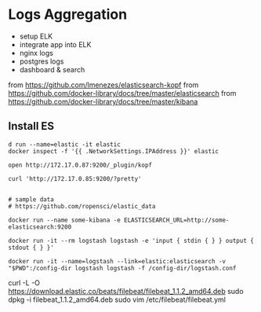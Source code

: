 # Logs Aggregation


* setup ELK 
* integrate app into ELK
* nginx logs
* postgres logs
* dashboard & search


from https://github.com/lmenezes/elasticsearch-kopf
from https://github.com/docker-library/docs/tree/master/elasticsearch
from https://github.com/docker-library/docs/tree/master/kibana



## Install ES


```
d run --name=elastic -it elastic
docker inspect -f '{{ .NetworkSettings.IPAddress }}' elastic

open http://172.17.0.87:9200/_plugin/kopf

curl 'http://172.17.0.85:9200/?pretty'


# sample data
# https://github.com/ropensci/elastic_data

docker run --name some-kibana -e ELASTICSEARCH_URL=http://some-elasticsearch:9200 

docker run -it --rm logstash logstash -e 'input { stdin { } } output { stdout { } }'

docker run -it --name=logstash --link=elastic:elasticsearch -v "$PWD":/config-dir logstash logstash -f /config-dir/logstash.conf

```

curl -L -O https://download.elastic.co/beats/filebeat/filebeat_1.1.2_amd64.deb
sudo dpkg -i filebeat_1.1.2_amd64.deb
sudo vim /etc/filebeat/filebeat.yml
    
